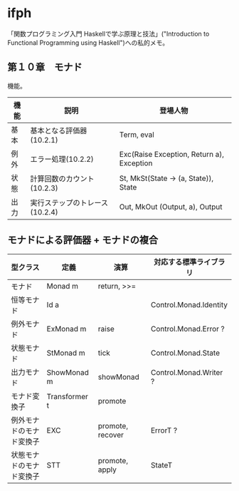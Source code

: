 ifph
====

「関数プログラミング入門 Haskellで学ぶ原理と技法」("Introduction to Functional Programming using Haskell")への私的メモ。

## 第１０章　モナド

機能。

| 機能 | 説明 | 登場人物 |
|--------|--------|--------|
| 基本 | 基本となる評価器(10.2.1) | Term, eval |
| 例外 | エラー処理(10.2.2) | Exc(Raise Exception, Return a), Exception |
| 状態 | 計算回数のカウント(10.2.3) | St, MkSt(State -> (a, State)), State |
| 出力 | 実行ステップのトレース(10.2.4) | Out, MkOut (Output, a), Output |


## モナドによる評価器 + モナドの複合

| 型クラス | 定義 | 演算 | 対応する標準ライブラリ |
|--------|-----|----|----|
| モナド | Monad m | return, >>=  |
| 恒等モナド | Id a |      | Control.Monad.Identity |
| 例外モナド | ExMonad m | raise | Control.Monad.Error ? |
| 状態モナド | StMonad m | tick  | Control.Monad.State | 
| 出力モナド | ShowMonad m | showMonad | Control.Monad.Writer ? |
| モナド変換子 | Transformer t | promote | |
| 例外モナドのモナド変換子 | EXC | promote, recover | ErrorT ? |
| 状態モナドのモナド変換子 | STT | promote, apply | StateT |

##



